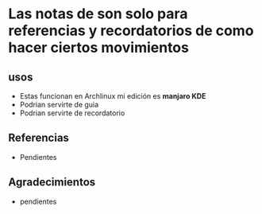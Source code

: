 # Las notas de son solo para referencias y recordatorios de como hacer ciertos movimientos

## usos

* Estas funcionan en Archlinux mi edición es __manjaro KDE__ 
* Podrian servirte de guia 
* Podrian servirte de recordatorio

## Referencias 

* Pendientes

## Agradecimientos 

* pendientes 

